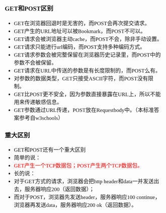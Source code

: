 <span  style="font-family: Simsun,serif; font-size: 17px; ">

### GET和POST区别

- GET在浏览器回退时是无害的，而POST会再次提交请求。   
- GET产生的URL地址可以被Bookmark，而POST不可以。   
- GET请求会被浏览器主动cache，而POST不会，除非手动设置。   
- GET请求只能进行url编码，而POST支持多种编码方式。   
- GET请求参数会被完整保留在浏览器历史记录里，而POST中的参数不会被保留。   
- GET请求在URL中传送的参数是有长度限制的，而POST么有。   
- 对参数的数据类型，GET只接受ASCII字符，而POST没有限制。   
- GET比POST更不安全，因为参数直接暴露在URL上，所以不能用来传递敏感信息。   
- GET参数通过URL传递，POST放在Requestbody中。（本标准答案参考自w3schools）   

### 重大区别

- GET和POST还有一个重大区别
- 简单的说：   
- <font color="Red">GET产生一个TCP数据包；POST产生两个TCP数据包。</font>    
- 长的说：   
- 对于GET方式的请求，浏览器会把http header和data一并发送出去，服务器响应200（返回数据）；   
- 而对于POST，浏览器先发送header，服务器响应100 continue，浏览器再发送data，服务器响应200 ok（返回数据）。  


</span>